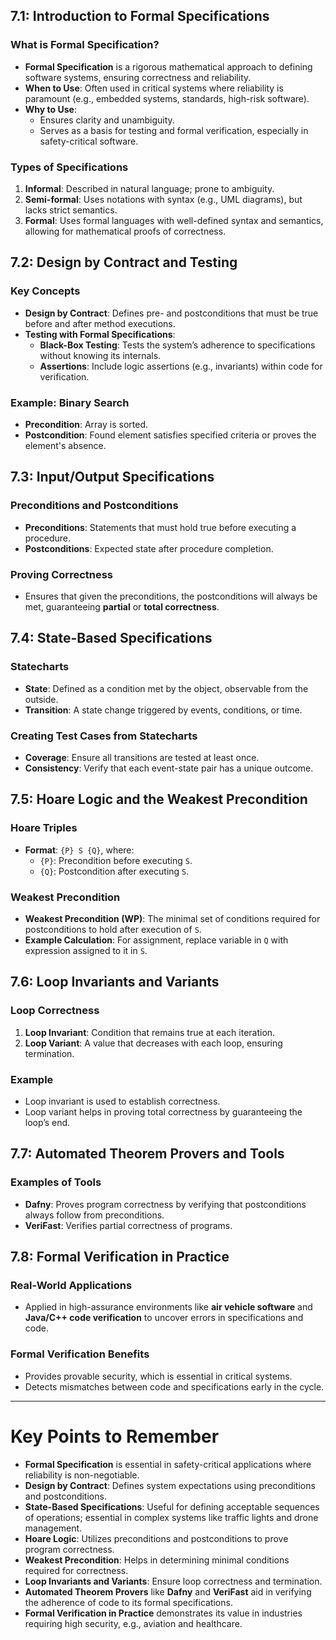 ## 7.1: Introduction to Formal Specifications
### What is Formal Specification?
- **Formal Specification** is a rigorous mathematical approach to defining software systems, ensuring correctness and reliability.
- **When to Use**: Often used in critical systems where reliability is paramount (e.g., embedded systems, standards, high-risk software).
- **Why to Use**:
  - Ensures clarity and unambiguity.
  - Serves as a basis for testing and formal verification, especially in safety-critical software.
### Types of Specifications
1. **Informal**: Described in natural language; prone to ambiguity.
2. **Semi-formal**: Uses notations with syntax (e.g., UML diagrams), but lacks strict semantics.
3. **Formal**: Uses formal languages with well-defined syntax and semantics, allowing for mathematical proofs of correctness.

## 7.2: Design by Contract and Testing
### Key Concepts
- **Design by Contract**: Defines pre- and postconditions that must be true before and after method executions.
- **Testing with Formal Specifications**:
  - **Black-Box Testing**: Tests the system’s adherence to specifications without knowing its internals.
  - **Assertions**: Include logic assertions (e.g., invariants) within code for verification.
### Example: Binary Search
- **Precondition**: Array is sorted.
- **Postcondition**: Found element satisfies specified criteria or proves the element's absence.

## 7.3: Input/Output Specifications
### Preconditions and Postconditions
- **Preconditions**: Statements that must hold true before executing a procedure.
- **Postconditions**: Expected state after procedure completion. 
### Proving Correctness
- Ensures that given the preconditions, the postconditions will always be met, guaranteeing **partial** or **total correctness**.

## 7.4: State-Based Specifications
### Statecharts
- **State**: Defined as a condition met by the object, observable from the outside.
- **Transition**: A state change triggered by events, conditions, or time.
### Creating Test Cases from Statecharts
- **Coverage**: Ensure all transitions are tested at least once.
- **Consistency**: Verify that each event-state pair has a unique outcome.

## 7.5: Hoare Logic and the Weakest Precondition
### Hoare Triples
- **Format**: `{P} S {Q}`, where:
  - `{P}`: Precondition before executing `S`.
  - `{Q}`: Postcondition after executing `S`.
### Weakest Precondition
- **Weakest Precondition (WP)**: The minimal set of conditions required for postconditions to hold after execution of `S`.
- **Example Calculation**: For assignment, replace variable in `Q` with expression assigned to it in `S`.

## 7.6: Loop Invariants and Variants
### Loop Correctness
1. **Loop Invariant**: Condition that remains true at each iteration.
2. **Loop Variant**: A value that decreases with each loop, ensuring termination.
### Example
- Loop invariant is used to establish correctness.
- Loop variant helps in proving total correctness by guaranteeing the loop’s end.

## 7.7: Automated Theorem Provers and Tools
### Examples of Tools
- **Dafny**: Proves program correctness by verifying that postconditions always follow from preconditions.
- **VeriFast**: Verifies partial correctness of programs.

## 7.8: Formal Verification in Practice
### Real-World Applications
- Applied in high-assurance environments like **air vehicle software** and **Java/C++ code verification** to uncover errors in specifications and code.
### Formal Verification Benefits
- Provides provable security, which is essential in critical systems.
- Detects mismatches between code and specifications early in the cycle.

---

# Key Points to Remember

- **Formal Specification** is essential in safety-critical applications where reliability is non-negotiable.
- **Design by Contract**: Defines system expectations using preconditions and postconditions.
- **State-Based Specifications**: Useful for defining acceptable sequences of operations; essential in complex systems like traffic lights and drone management.
- **Hoare Logic**: Utilizes preconditions and postconditions to prove program correctness.
- **Weakest Precondition**: Helps in determining minimal conditions required for correctness.
- **Loop Invariants and Variants**: Ensure loop correctness and termination.
- **Automated Theorem Provers** like **Dafny** and **VeriFast** aid in verifying the adherence of code to its formal specifications.
- **Formal Verification in Practice** demonstrates its value in industries requiring high security, e.g., aviation and healthcare.